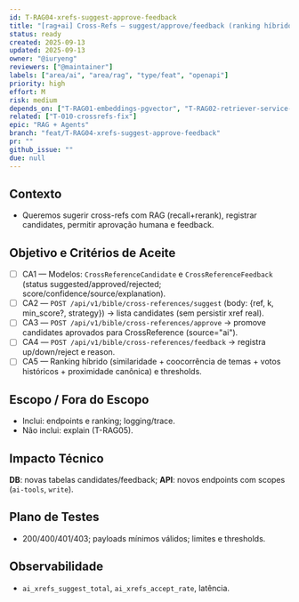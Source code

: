 ```yaml
---
id: T-RAG04-xrefs-suggest-approve-feedback
title: "[rag+ai] Cross-Refs — suggest/approve/feedback (ranking híbrido)"
status: ready
created: 2025-09-13
updated: 2025-09-13
owner: "@iuryeng"
reviewers: ["@maintainer"]
labels: ["area/ai", "area/rag", "type/feat", "openapi"]
priority: high
effort: M
risk: medium
depends_on: ["T-RAG01-embeddings-pgvector", "T-RAG02-retriever-service-api"]
related: ["T-010-crossrefs-fix"]
epic: "RAG + Agents"
branch: "feat/T-RAG04-xrefs-suggest-approve-feedback"
pr: ""
github_issue: ""
due: null
---
```


## Contexto
- Queremos sugerir cross-refs com RAG (recall+rerank), registrar candidates, permitir aprovação humana e feedback.

## Objetivo e Critérios de Aceite
- [ ] CA1 — Modelos: `CrossReferenceCandidate` e `CrossReferenceFeedback` (status suggested/approved/rejected; score/confidence/source/explanation).
- [ ] CA2 — `POST /api/v1/bible/cross-references/suggest` (body: {ref, k, min_score?, strategy}) → lista candidates (sem persistir xref real).
- [ ] CA3 — `POST /api/v1/bible/cross-references/approve` → promove candidates aprovados para CrossReference (source="ai").
- [ ] CA4 — `POST /api/v1/bible/cross-references/feedback` → registra up/down/reject e reason.
- [ ] CA5 — Ranking híbrido (similaridade + coocorrência de temas + votos históricos + proximidade canônica) e thresholds.

## Escopo / Fora do Escopo
- Inclui: endpoints e ranking; logging/trace.
- Não inclui: explain (T-RAG05).

## Impacto Técnico
**DB**: novas tabelas candidates/feedback; **API**: novos endpoints com scopes (`ai-tools`, `write`).

## Plano de Testes
- 200/400/401/403; payloads mínimos válidos; limites e thresholds.

## Observabilidade
- `ai_xrefs_suggest_total`, `ai_xrefs_accept_rate`, latência.
